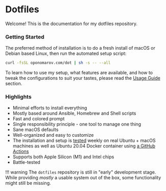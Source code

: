 # Dotfiles

Welcome! This is the documentation for my dotfiles repository.

### Getting Started

The preferred method of installation is to do a fresh install of macOS or Debian
based Linux, then run the automated setup script:

```bash
curl -fsSL oponomarov.com/dot | sh -s -- --all
```

To learn how to use my setup, what features are available, and how to tweak the
configurations to suit your tastes, please read the [Usage
Guide](features/UsageGuide) section.

### Highlights

- Minimal efforts to install everything
- Mostly based around Ansible, Homebrew and Shell scripts
- Fast and colored prompt
- Single responsibility principle - one tool to manage one thing
- Sane macOS defaults
- Well-organized and easy to customize
- The installation and setup is
  [tested](https://github.com/shmileee/dotfiles/actions) weekly on real Ubuntu +
  macOS machines as well as Ubuntu 20.04 Docker container using [a GitHub
  Actions](./.github/workflows)
- Supports both Apple Silicon (M1) and Intel chips
- Battle-tested

!!! warning
    The `dotfiles` repository is still in "early" development stage. While
    providing _mostly_ a usable system out of the box, some functionality might
    still be missing.
